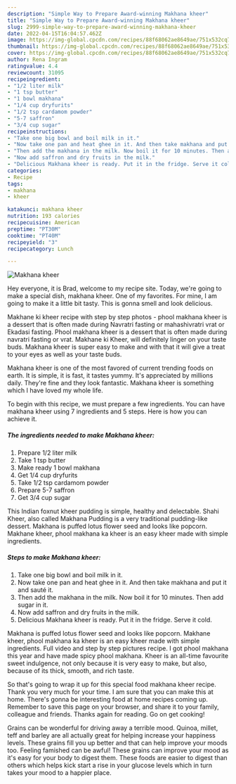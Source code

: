 ```yaml
---
description: "Simple Way to Prepare Award-winning Makhana kheer"
title: "Simple Way to Prepare Award-winning Makhana kheer"
slug: 2999-simple-way-to-prepare-award-winning-makhana-kheer
date: 2022-04-15T16:04:57.462Z
image: https://img-global.cpcdn.com/recipes/88f68062ae8649ae/751x532cq70/makhana-kheer-recipe-main-photo.jpg
thumbnail: https://img-global.cpcdn.com/recipes/88f68062ae8649ae/751x532cq70/makhana-kheer-recipe-main-photo.jpg
cover: https://img-global.cpcdn.com/recipes/88f68062ae8649ae/751x532cq70/makhana-kheer-recipe-main-photo.jpg
author: Rena Ingram
ratingvalue: 4.4
reviewcount: 31095
recipeingredient:
- "1/2 liter milk"
- "1 tsp butter"
- "1 bowl makhana"
- "1/4 cup dryfurits"
- "1/2 tsp cardamom powder"
- "5-7 saffron"
- "3/4 cup sugar"
recipeinstructions:
- "Take one big bowl and boil milk in it."
- "Now take one pan and heat ghee in it. And then take makhana and put it and sauté it."
- "Then add the makhana in the milk. Now boil it for 10 minutes. Then add sugar in it."
- "Now add saffron and dry fruits in the milk."
- "Delicious Makhana kheer is ready. Put it in the fridge. Serve it cold."
categories:
- Recipe
tags:
- makhana
- kheer

katakunci: makhana kheer 
nutrition: 193 calories
recipecuisine: American
preptime: "PT30M"
cooktime: "PT40M"
recipeyield: "3"
recipecategory: Lunch

---
```



![Makhana kheer](https://img-global.cpcdn.com/recipes/88f68062ae8649ae/751x532cq70/makhana-kheer-recipe-main-photo.jpg)

Hey everyone, it is Brad, welcome to my recipe site. Today, we're going to make a special dish, makhana kheer. One of my favorites. For mine, I am going to make it a little bit tasty. This is gonna smell and look delicious.

Makhane ki kheer recipe with step by step photos - phool makhana kheer is a dessert that is often made during Navratri fasting or mahashivratri vrat or Ekadasi fasting. Phool makhana kheer is a dessert that is often made during navratri fasting or vrat. Makhane ki Kheer, will definitely linger on your taste buds. Makhana kheer is super easy to make and with that it will give a treat to your eyes as well as your taste buds.

Makhana kheer is one of the most favored of current trending foods on earth. It is simple, it is fast, it tastes yummy. It's appreciated by millions daily. They're fine and they look fantastic. Makhana kheer is something which I have loved my whole life.


To begin with this recipe, we must prepare a few ingredients. You can have makhana kheer using 7 ingredients and 5 steps. Here is how you can achieve it.

<!--inarticleads1-->

##### The ingredients needed to make Makhana kheer:

1. Prepare 1/2 liter milk
1. Take 1 tsp butter
1. Make ready 1 bowl makhana
1. Get 1/4 cup dryfurits
1. Take 1/2 tsp cardamom powder
1. Prepare 5-7 saffron
1. Get 3/4 cup sugar


This Indian foxnut kheer pudding is simple, healthy and delectable. Shahi Kheer, also called Makhana Pudding is a very traditional pudding-like dessert. Makhana is puffed lotus flower seed and looks like popcorn. Makhane kheer, phool makhana ka kheer is an easy kheer made with simple ingredients. 

<!--inarticleads2-->

##### Steps to make Makhana kheer:

1. Take one big bowl and boil milk in it.
1. Now take one pan and heat ghee in it. And then take makhana and put it and sauté it.
1. Then add the makhana in the milk. Now boil it for 10 minutes. Then add sugar in it.
1. Now add saffron and dry fruits in the milk.
1. Delicious Makhana kheer is ready. Put it in the fridge. Serve it cold.


Makhana is puffed lotus flower seed and looks like popcorn. Makhane kheer, phool makhana ka kheer is an easy kheer made with simple ingredients. Full video and step by step pictures recipe. I got phool makhana this year and have made spicy phool makhana. Kheer is an all-time favourite sweet indulgence, not only because it is very easy to make, but also, because of its thick, smooth, and rich taste. 

So that's going to wrap it up for this special food makhana kheer recipe. Thank you very much for your time. I am sure that you can make this at home. There's gonna be interesting food at home recipes coming up. Remember to save this page on your browser, and share it to your family, colleague and friends. Thanks again for reading. Go on get cooking!

Grains can be wonderful for driving away a terrible mood. Quinoa, millet, teff and barley are all actually great for helping increase your happiness levels. These grains fill you up better and that can help improve your moods too. Feeling famished can be awful! These grains can improve your mood as it's easy for your body to digest them. These foods are easier to digest than others which helps kick start a rise in your glucose levels which in turn takes your mood to a happier place.

